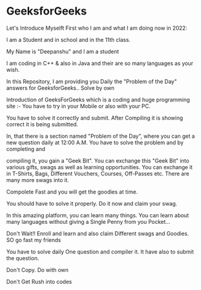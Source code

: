 # GeeksforGeeks



Let's Introduce Myselft First who I am and what I am doing now in 2022:

I am a Student  and in school and in the 11th class.


My Name is "Deepanshu" and I am a student

I am coding in C++  & also in Java and their are so many languages as your wish.

In this Repository, I am providing you Daily the "Problem of the Day" answers for GeeksforGeeks.. Solve by own

Introduction of GeeksForGeeks which is a coding  and huge programming site :- You have to try in your Mobile or also with your PC.

You have to solve it correctly and submit. After Compiling it is showing correct it is being submitted.


In, that there is a section named "Problem of the Day", where you can get a new question daily at 12:00 A.M. You have to solve the problem and by completing and 

compiling it, you gain a "Geek Bit". You can exchange this "Geek Bit" into various gifts, swags as well as learning opportunities. You can exchange it in T-Shirts, Bags, Different Vouchers, Courses, Off-Passes etc. There are many more swags into it. 

Compolete Fast and you will get the goodies at time.

You should have to solve it properly. Do it now and claim your swag.

In this amazing platform, you can learn many things. You can learn about many languages without giving a Single Penny from you Pocket...

Don't Wait!! Enroll and learn and also claim Different swags and Goodies. SO go fast my friends

You have to solve daily One question and compiler it. It have also to submit the question.

Don't Copy. Do with own

Don't Get Rush into codes   


